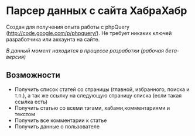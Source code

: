 Парсер данных с сайта ХабраХабр
================

Создан для получения опыта работы с phpQuery (http://code.google.com/p/phpquery/). Не требует никаких ключей разработчика или аккаунта на сайте.

*В данный момент находится в процессе разработки (рабочая бета-версия)*

## Возможности

* Получить список статей со страницы (главной, избранного, поиска и т.п.), а так же ссылку на следующую страницу списка (если такая ссылка есть)
* Получить статью со всеми тэгами, хабами,комментариями и текстом
* Получить все комментарии к статье
* Получить данные о пользователе